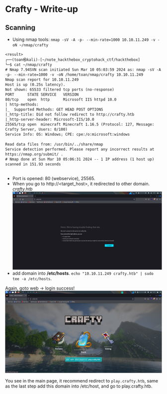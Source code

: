 # Crafty - Write-up

## Scanning 
- Using nmap tools: `nmap -sV -A -p- --min-rate=1000 10.10.11.249 -v -oN ~/nmap/crafty`
```shell
<result>
┌──(toan㉿kali)-[~/note_hackthebox_cryptohack_ctf/hackthebox]
└─$ cat ~/nmap/crafty                                                       
# Nmap 7.94SVN scan initiated Sun Mar 10 05:03:59 2024 as: nmap -sV -A -p- --min-rate=1000 -v -oN /home/toan/nmap/crafty 10.10.11.249
Nmap scan report for 10.10.11.249
Host is up (0.25s latency).
Not shown: 65533 filtered tcp ports (no-response)
PORT      STATE SERVICE   VERSION
80/tcp    open  http      Microsoft IIS httpd 10.0
| http-methods: 
|_  Supported Methods: GET HEAD POST OPTIONS
|_http-title: Did not follow redirect to http://crafty.htb
|_http-server-header: Microsoft-IIS/10.0
25565/tcp open  minecraft Minecraft 1.16.5 (Protocol: 127, Message: Crafty Server, Users: 0/100)
Service Info: OS: Windows; CPE: cpe:/o:microsoft:windows

Read data files from: /usr/bin/../share/nmap
Service detection performed. Please report any incorrect results at https://nmap.org/submit/ .
# Nmap done at Sun Mar 10 05:06:31 2024 -- 1 IP address (1 host up) scanned in 151.93 seconds
                  

```
- Port is opened: 80 (webservice), 25565.
- When you go to http://<target_host>, it redirected to other domain. *crafty.htb*
![image 1](./image/img1)
- add domain into **/etc/hosts**. `echo "10.10.11.249 crafty.htb" | sudo tee -a /etc/hosts`.
 
Again, goto web -> login success!
![image 2](./image/img2)

You see in the main page, it recommend redirect to `play.crafty.htb`, same as the last step add this domain into /etc/host, and go to play.crafty.htb.

